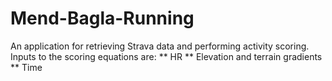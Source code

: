 # Mend-Bagla-Running

An application for retrieving Strava data and performing activity scoring.
Inputs to the scoring equations are:
  ** HR
  ** Elevation and terrain gradients
  ** Time
